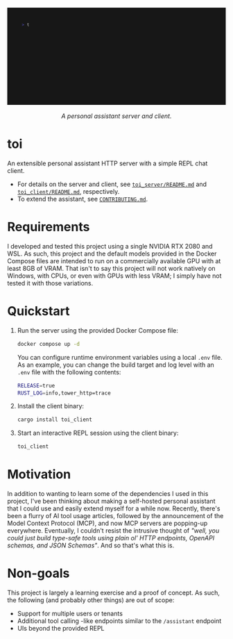 ![Demo][0]

<div align="center">
    <i>A personal assistant server and client.</i>
</div>

# toi

An extensible personal assistant HTTP server with a simple REPL chat client.

- For details on the server and client, see [`toi_server/README.md`][1] and 
  [`toi_client/README.md`][2], respectively.
- To extend the assistant, see [`CONTRIBUTING.md`][3].

# Requirements

I developed and tested this project using a single NVIDIA RTX 2080 and WSL. 
As such, this project and the default models provided in the Docker Compose
files are intended to run on a commercially available GPU with at least 8GB
of VRAM. That isn't to say this project will not work natively on Windows,
with CPUs, or even with GPUs with less VRAM; I simply have not tested it with 
those variations.

# Quickstart

1. Run the server using the provided Docker Compose file:

   ```bash
   docker compose up -d
   ```

   You can configure runtime environment variables using a local `.env` file.
   As an example, you can change the build target and log level with an `.env`
   file with the following contents:

   ```bash
   RELEASE=true
   RUST_LOG=info,tower_http=trace
   ```

2. Install the client binary:

   ```bash
   cargo install toi_client
   ```

3. Start an interactive REPL session using the client binary:

   ```bash
   toi_client
   ```

# Motivation

In addition to wanting to learn some of the dependencies I used in this project,
I've been thinking about making a self-hosted personal assistant that I could 
use and easily extend myself for a while now. Recently, there's been a flurry of
AI tool usage articles, followed by the announcement of the Model Context 
Protocol (MCP), and now MCP servers are popping-up everywhere. Eventually, I
couldn't resist the intrusive thought of *"well, you could just build type-safe
tools using plain ol' HTTP endpoints, OpenAPI schemas, and JSON Schemas"*. And
so that's what this is.

# Non-goals

This project is largely a learning exercise and a proof of concept. As such,
the following (and probably other things) are out of scope:

- Support for multiple users or tenants
- Additional tool calling -like endpoints similar to the `/assistant` endpoint
- UIs beyond the provided REPL

[0]: assets/demo.gif?raw=true
[1]: toi_server
[2]: toi_client
[3]: CONTRIBUTING.md
